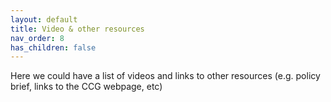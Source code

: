 ```yaml
---
layout: default
title: Video & other resources
nav_order: 8
has_children: false
---
```


Here we could have a list of videos and links to other resources (e.g. policy brief, links to the CCG webpage, etc)